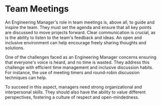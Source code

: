 # Team Meetings

An Engineering Manager's role in team meetings is, above all, to guide and inspire the team. They must set the agenda and ensure that all key points are discussed to move projects forward. Clear communication is crucial, as is the ability to listen to the team's feedback and ideas. An open and inclusive environment can help encourage freely sharing thoughts and solutions.

One of the challenges faced as an Engineering Manager concerns ensuring that everyone's voice is heard, and no time is wasted. They address this challenge with efficient time management and inclusive discussion habits. For instance, the use of meeting timers and round-robin discussion techniques can help.

To succeed in this aspect, managers need strong organizational and interpersonal skills. They should also have the ability to value different perspectives, fostering a culture of respect and open-mindedness.